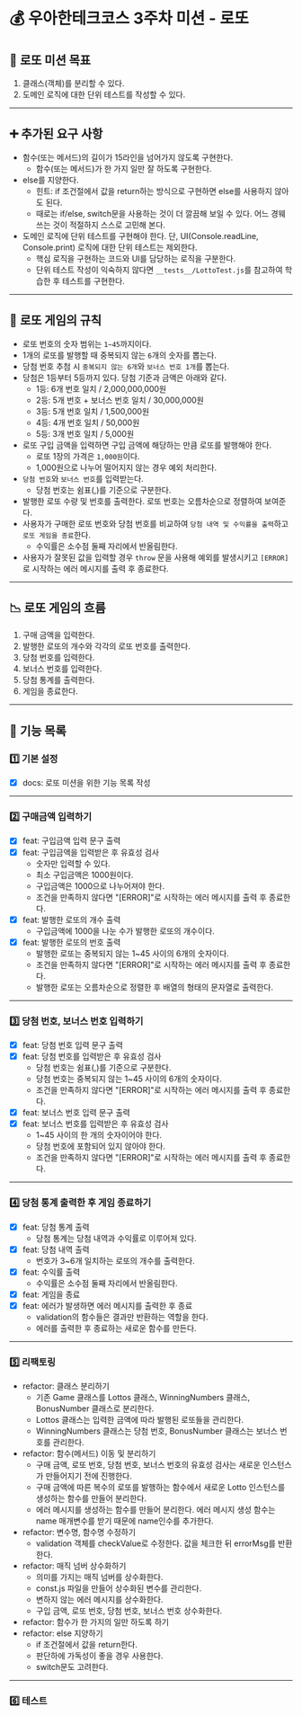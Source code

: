 # 💰 우아한테크코스 3주차 미션 - 로또

## 🚀 로또 미션 목표

1. 클래스(객체)를 분리할 수 있다.
2. 도메인 로직에 대한 단위 테스트를 작성할 수 있다.

---

## ➕ 추가된 요구 사항

- 함수(또는 메서드)의 길이가 15라인을 넘어가지 않도록 구현한다.
  - 함수(또는 메서드)가 한 가지 일만 잘 하도록 구현한다.
- else를 지양한다.
  - 힌트: if 조건절에서 값을 return하는 방식으로 구현하면 else를 사용하지 않아도 된다.
  - 때로는 if/else, switch문을 사용하는 것이 더 깔끔해 보일 수 있다. 어느 경웨 쓰는 것이 적절하지 스스로 고민해 본다.
- 도메인 로직에 단위 테스트를 구현해야 한다. 단, UI(Console.readLine, Console.print) 로직에 대한 단위 테스트는 제외한다.
  - 핵심 로직을 구현하는 코드와 UI를 담당하는 로직을 구분한다.
  - 단위 테스트 작성이 익숙하지 않다면 `__tests__/LottoTest.js`를 참고하여 학습한 후 테스트를 구현한다.

---

## 🤙 로또 게임의 규칙

- 로또 번호의 숫자 범위는 `1~45`까지이다.
- 1개의 로또를 발행할 때 중복되지 않는 `6`개의 숫자를 뽑는다.
- 당첨 번호 추첨 시 `중복되지 않는 6개`와 `보너스 번호 1개`를 뽑는다.
- 당첨은 1등부터 5등까지 있다. 당첨 기준과 금액은 아래와 같다.
  - 1등: 6개 번호 일치 / 2,000,000,000원
  - 2등: 5개 번호 + 보너스 번호 일치 / 30,000,000원
  - 3등: 5개 번호 일치 / 1,500,000원
  - 4등: 4개 번호 일치 / 50,000원
  - 5등: 3개 번호 일치 / 5,000원
- 로또 구입 금액을 입력하면 구입 금액에 해당하는 만큼 로또를 발행해야 한다.
  - 로또 1장의 가격은 `1,000원`이다.
  - 1,000원으로 나누어 떨어지지 않는 경우 예외 처리한다.
- `당첨 번호`와 `보너스 번호`를 입력받는다.
  - 당첨 번호는 쉼표(,)를 기준으로 구분한다.
- 발행한 로또 수량 및 번호를 출력한다. 로또 번호는 오름차순으로 정렬하여 보여준다.
- 사용자가 구매한 로또 번호와 당첨 번호를 비교하여 `당첨 내역 및 수익률을 출력`하고 `로또 게임을 종료`한다.
  - 수익률은 소수점 둘째 자리에서 반올림한다.
- 사용자가 잘못된 값을 입력할 경우 `throw` 문을 사용해 예외를 발생시키고 `[ERROR]`로 시작하는 에러 메시지를 출력 후 종료한다.

---

## 📉 로또 게임의 흐름

1. 구매 금액을 입력한다.
2. 발행한 로또의 개수와 각각의 로또 번호를 출력한다.
3. 당첨 번호를 입력한다.
4. 보너스 번호를 입력한다.
5. 당첨 통계를 출력한다.
6. 게임을 종료한다.

---

## 📃 기능 목록

### 1️⃣ 기본 설정

- [x] docs: 로또 미션을 위한 기능 목록 작성

---

### 2️⃣ 구매금액 입력하기

- [x] feat: 구입금액 입력 문구 출력
- [x] feat: 구입금액을 입력받은 후 유효성 검사
  - 숫자만 입력할 수 있다.
  - 최소 구입금액은 1000원이다.
  - 구입금액은 1000으로 나누어져야 한다.
  - 조건을 만족하지 않다면 "[ERROR]"로 시작하는 에러 메시지를 출력 후 종료한다.
- [x] feat: 발행한 로또의 개수 출력
  - 구입금액에 1000을 나눈 수가 발행한 로또의 개수이다.
- [x] feat: 발행한 로또의 번호 출력
  - 발행한 로또는 중복되지 않는 1~45 사이의 6개의 숫자이다.
  - 조건을 만족하지 않다면 "[ERROR]"로 시작하는 에러 메시지를 출력 후 종료한다.
  - 발행한 로또는 오름차순으로 정렬한 후 배열의 형태의 문자열로 출력한다.

---

### 3️⃣ 당첨 번호, 보너스 번호 입력하기

- [x] feat: 당첨 번호 입력 문구 출력
- [x] feat: 당첨 번호를 입력받은 후 유효성 검사
  - 당첨 번호는 쉼표(,)를 기준으로 구분한다.
  - 당첨 번호는 중복되지 않는 1~45 사이의 6개의 숫자이다.
  - 조건을 만족하지 않다면 "[ERROR]"로 시작하는 에러 메시지를 출력 후 종료한다.
- [x] feat: 보너스 번호 입력 문구 출력
- [x] feat: 보너스 번호를 입력받은 후 유효성 검사
  - 1~45 사이의 한 개의 숫자이어야 한다.
  - 당첨 번호에 포함되어 있지 않아야 한다.
  - 조건을 만족하지 않다면 "[ERROR]"로 시작하는 에러 메시지를 출력 후 종료한다.

---

### 4️⃣ 당첨 통계 출력한 후 게임 종료하기

- [x] feat: 당첨 통계 출력
  - 당첨 통계는 당첨 내역과 수익률로 이루어져 있다.
- [x] feat: 당첨 내역 출력
  - 번호가 3~6개 일치하는 로또의 개수를 출력한다.
- [x] feat: 수익률 출력
  - 수익률은 소수점 둘째 자리에서 반올림한다.
- [x] feat: 게임을 종료
- [x] feat: 에러가 발생하면 에러 메시지를 출력한 후 종료
  - validation의 함수들은 결과만 반환하는 역할을 한다.
  - 에러를 출력한 후 종료하는 새로운 함수를 만든다.

---

### 5️⃣ 리팩토링

- refactor: 클래스 분리하기
  - 기존 Game 클래스를 Lottos 클래스, WinningNumbers 클래스, BonusNumber 클래스로 분리한다.
  - Lottos 클래스는 입력한 금액에 따라 발행된 로또들을 관리한다.
  - WinningNumbers 클래스는 당첨 번호, BonusNumber 클래스는 보너스 번호를 관리한다.
- refactor: 함수(메서드) 이동 및 분리하기
  - 구매 금액, 로또 번호, 당첨 번호, 보너스 번호의 유효성 검사는 새로운 인스턴스가 만들어지기 전에 진행한다.
  - 구매 금액에 따른 복수의 로또를 발행하는 함수에서 새로운 Lotto 인스턴스를 생성하는 함수를 만들어 분리한다.
  - 에러 메시지를 생성하는 함수를 만들어 분리한다. 에러 메시지 생성 함수는 name 매개변수를 받기 때문에 name인수를 추가한다.
- refactor: 변수명, 함수명 수정하기
  - validation 객체를 checkValue로 수정한다. 값을 체크한 뒤 errorMsg를 반환한다.
- refactor: 매직 넘버 상수화하기
  - 의미를 가지는 매직 넘버를 상수화한다.
  - const.js 파일을 만들어 상수화된 변수를 관리한다.
  - 변하지 않는 에러 메시지를 상수화한다.
  - 구입 금액, 로또 번호, 당첨 번호, 보너스 번호 상수화한다.
- refactor: 함수가 한 가지의 일만 하도록 하기
- refactor: else 지양하기
  - if 조건절에서 값을 return한다.
  - 판단하에 가독성이 좋을 경우 사용한다.
  - switch문도 고려한다.

---

### 6️⃣ 테스트
